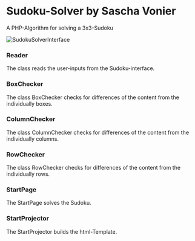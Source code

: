 # Sudoku-Solver by Sascha Vonier
A PHP-Algorithm for solving a 3x3-Sudoku

![SudokuSolverInterface](https://github.com/voniersa/T2_1000/blob/master/images/sudokusolvertemplate.png)

### Reader
The class reads the user-inputs from the Sudoku-interface.

### BoxChecker
The class BoxChecker checks for differences of the content from the individually boxes.

### ColumnChecker
The class ColumnChecker checks for differences of the content from the individually columns.

### RowChecker
The class RowChecker checks for differences of the content from the individually rows.

### StartPage
The StartPage solves the Sudoku.

### StartProjector
The StartProjector builds the html-Template.

